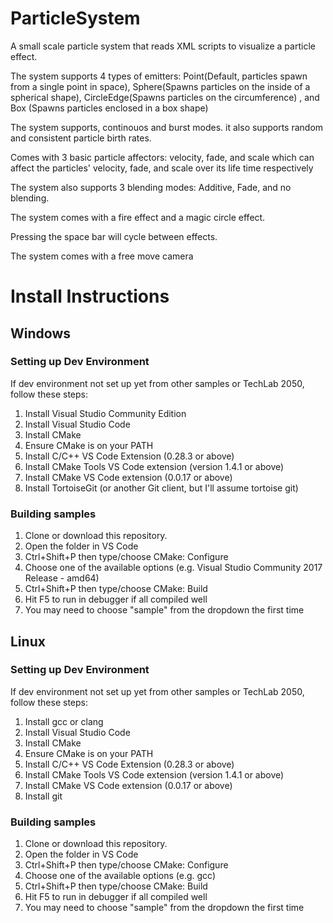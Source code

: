 # ParticleSystem
A small scale particle system that reads XML scripts to visualize a particle effect.

The system supports 4 types of emitters: Point(Default, particles spawn from a single point in space), Sphere(Spawns particles on the inside of a spherical shape), CircleEdge(Spawns particles on the circumference) , and Box (Spawns particles enclosed in a box shape)

The system supports, continouos and burst modes. it also supports random and consistent particle birth rates.

Comes with 3 basic particle affectors: velocity, fade, and scale which can affect the particles' velocity, fade, and scale over its life time respectively

The system also supports 3 blending modes: Additive, Fade, and no blending.

The system comes with a fire effect and a magic circle effect. 

Pressing the space bar will cycle between effects.

The system comes with a free move camera

# Install Instructions

## Windows

### Setting up Dev Environment

If dev environment not set up yet from other samples or TechLab 2050, follow these steps:

1) Install Visual Studio Community Edition 
2) Install Visual Studio Code
3) Install CMake
4) Ensure CMake is on your PATH
5) Install C/C++ VS Code Extension (0.28.3 or above)
6) Install CMake Tools VS Code extension (version 1.4.1 or above)
7) Install CMake VS Code extension (0.0.17 or above)
8) Install TortoiseGit (or another Git client, but I'll assume tortoise git)

### Building samples

1) Clone or download this repository.
2) Open the folder in VS Code
3) Ctrl+Shift+P then type/choose CMake: Configure
4) Choose one of the available options (e.g. Visual Studio Community 2017 Release - amd64)
5) Ctrl+Shift+P then type/choose CMake: Build
6) Hit F5 to run in debugger if all compiled well
7) You may need to choose "sample" from the dropdown the first time

## Linux

### Setting up Dev Environment

If dev environment not set up yet from other samples or TechLab 2050, follow these steps:

1) Install gcc or clang
2) Install Visual Studio Code
3) Install CMake
4) Ensure CMake is on your PATH
5) Install C/C++ VS Code Extension (0.28.3 or above)
6) Install CMake Tools VS Code extension (version 1.4.1 or above)
7) Install CMake VS Code extension (0.0.17 or above)
8) Install git

### Building samples

1) Clone or download this repository.
2) Open the folder in VS Code
3) Ctrl+Shift+P then type/choose CMake: Configure
4) Choose one of the available options (e.g. gcc)
5) Ctrl+Shift+P then type/choose CMake: Build
6) Hit F5 to run in debugger if all compiled well
7) You may need to choose "sample" from the dropdown the first time
